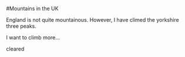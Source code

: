 #Mountains in the UK

England is not quite mountainous.
However, I have climed the yorkshire three peaks.


I want to climb more...




cleared
